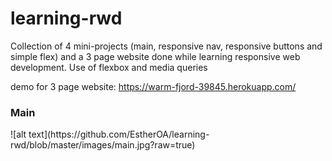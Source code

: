 # learning-rwd
Collection of 4 mini-projects (main, responsive nav, responsive buttons and simple flex) and a 3 page website done while learning responsive web development. Use of flexbox and media queries 

demo for 3 page website: https://warm-fjord-39845.herokuapp.com/

<h3>Main</h3>
![alt text](https://github.com/EstherOA/learning-rwd/blob/master/images/main.jpg?raw=true)
